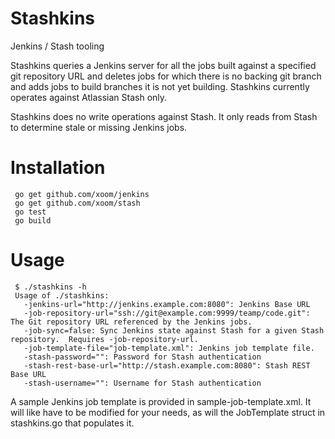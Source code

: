 Stashkins
=========

Jenkins / Stash tooling

Stashkins queries a Jenkins server for all the jobs built against
a specified git repository URL and deletes jobs for which there is
no backing git branch and adds jobs to build branches it is not yet
building.  Stashkins currently operates against Atlassian Stash only.

Stashkins does no write operations against Stash.  It only reads
from Stash to determine stale or missing Jenkins jobs.

Installation
============

     go get github.com/xoom/jenkins
     go get github.com/xoom/stash
     go test
     go build

Usage
=====

     $ ./stashkins -h
     Usage of ./stashkins:
       -jenkins-url="http://jenkins.example.com:8080": Jenkins Base URL
       -job-repository-url="ssh://git@example.com:9999/teamp/code.git": The Git repository URL referenced by the Jenkins jobs.
       -job-sync=false: Sync Jenkins state against Stash for a given Stash repository.  Requires -job-repository-url.
       -job-template-file="job-template.xml": Jenkins job template file.
       -stash-password="": Password for Stash authentication
       -stash-rest-base-url="http://stash.example.com:8080": Stash REST Base URL
       -stash-username="": Username for Stash authentication

A sample Jenkins job template is provided in sample-job-template.xml.
It will like have to be modified for your needs, as will the
JobTemplate struct in stashkins.go that populates it.
